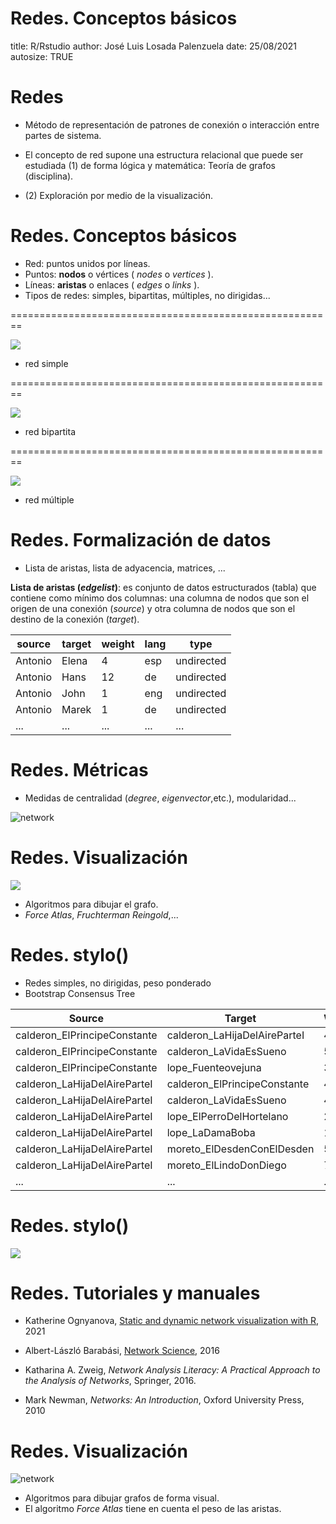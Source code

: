 Redes. Conceptos básicos
========================================================
title: R/Rstudio
author: José Luis Losada Palenzuela
date: 25/08/2021
autosize: TRUE

Redes
========================================================

- Método de representación de patrones de conexión o interacción entre partes de sistema. 

- El concepto de red supone una estructura relacional que puede ser estudiada (1) de forma lógica y matemática: Teoría de grafos (disciplina). 
- (2) Exploración por medio de la visualización.

Redes. Conceptos básicos
========================================================

- Red: puntos unidos por líneas.
- Puntos: **nodos** o vértices ( _nodes_ o _vertices_ ).
- Líneas: **aristas** o enlaces ( _edges_ o _links_ ).
- Tipos de redes: simples, bipartitas, múltiples, no dirigidas...

========================================================

![](images/taller8_redSimple.png)

- red simple
 
========================================================

![](images/taller8_redBipartita.png)
 
- red bipartita 

========================================================
 
![](images/taller8_redmultiple.png) 
  
- red múltiple
 
Redes. Formalización de datos  
========================================================

- Lista de aristas, lista de adyacencia, matrices, ...

**Lista de aristas (_edgelist_)**: es conjunto de datos estructurados (tabla) que contiene como mínimo dos columnas: una columna de nodos que son el origen de una conexión (_source_) y otra columna de nodos que son el destino de la conexión (_target_). 

|source |target|weight|lang|type|
|-------|------|----|-----|----|
|Antonio|Elena |4 |esp     |undirected|
|Antonio|Hans  |12  |de     |undirected|
|Antonio|John  |1 |eng     |undirected|
|Antonio|Marek |1  |de     |undirected|
|...|... |... |...|...|

Redes. Métricas
========================================================

- Medidas de centralidad (_degree_, _eigenvector_,etc.), modularidad...

![network](images/taller8_centralidad.png) 

Redes. Visualización
========================================================

![](images/taller8_network_viz.png)

- Algoritmos para dibujar el grafo. 
- _Force Atlas_, _Fruchterman Reingold_,...

Redes. stylo()
========================================================

- Redes simples, no dirigidas, peso ponderado
- Bootstrap Consensus Tree

|Source|Target|Weight|Type|
|------|------|-----|----|
|calderon_ElPrincipeConstante|calderon_LaHijaDelAireParteI|43 |undirected|
|calderon_ElPrincipeConstante|calderon_LaVidaEsSueno       |59   |undirected|
|calderon_ElPrincipeConstante|lope_Fuenteovejuna           |30   |undirected|
|calderon_LaHijaDelAireParteI|calderon_ElPrincipeConstante |43   |undirected|
|calderon_LaHijaDelAireParteI|calderon_LaVidaEsSueno       |47   |undirected|
|calderon_LaHijaDelAireParteI|lope_ElPerroDelHortelano     |24   |undirected|
|calderon_LaHijaDelAireParteI|lope_LaDamaBoba              |13   |undirected|
|calderon_LaHijaDelAireParteI|moreto_ElDesdenConElDesden |5  |undirected|
|calderon_LaHijaDelAireParteI|moreto_ElLindoDonDiego       |7  |undirected|
|...|... |.. |...|

Redes. stylo()
========================================================

![](images/taller8_redStylo.png)

Redes. Tutoriales y manuales
========================================================

- Katherine Ognyanova, [Static and dynamic network visualization with R](https://kateto.net/network-visualization), 2021

- Albert-László Barabási, [Network Science](http://networksciencebook.com), 2016
- Katharina A. Zweig, _Network Analysis Literacy: A Practical Approach to the Analysis of Networks_, Springer, 2016.

- Mark Newman, _Networks: An Introduction_, Oxford University Press, 2010






Redes. Visualización
========================================================

![network](images/network_viz.png)

- Algoritmos para dibujar grafos de forma visual. 
- El algoritmo _Force Atlas_  tiene en cuenta el peso de las aristas.
